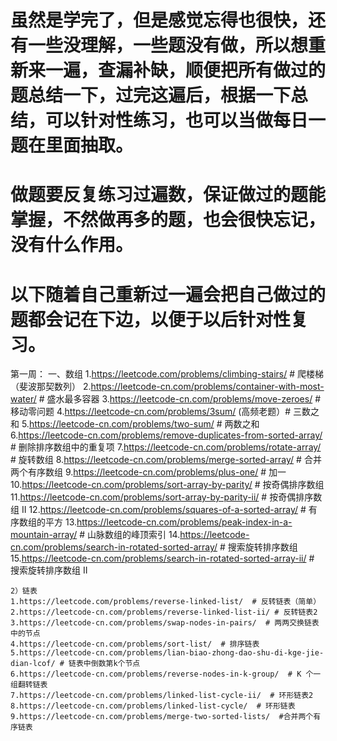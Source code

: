 # 虽然是学完了，但是感觉忘得也很快，还有一些没理解，一些题没有做，所以想重新来一遍，查漏补缺，顺便把所有做过的题总结一下，过完这遍后，根据一下总结，可以针对性练习，也可以当做每日一题在里面抽取。
# 做题要反复练习过遍数，保证做过的题能掌握，不然做再多的题，也会很快忘记，没有什么作用。
# 以下随着自己重新过一遍会把自己做过的题都会记在下边，以便于以后针对性复习。

第一周：
    一、数组
    1.https://leetcode.com/problems/climbing-stairs/  # 爬楼梯（斐波那契数列）
    2.https://leetcode-cn.com/problems/container-with-most-water/  # 盛水最多容器
    3.https://leetcode-cn.com/problems/move-zeroes/  # 移动零问题
    4.https://leetcode-cn.com/problems/3sum/ (高频老题）# 三数之和
    5.https://leetcode-cn.com/problems/two-sum/  # 两数之和
    6.https://leetcode-cn.com/problems/remove-duplicates-from-sorted-array/  # 删除排序数组中的重复项
    7.https://leetcode-cn.com/problems/rotate-array/   # 旋转数组
    8.https://leetcode-cn.com/problems/merge-sorted-array/  # 合并两个有序数组
    9.https://leetcode-cn.com/problems/plus-one/  # 加一
    10.https://leetcode-cn.com/problems/sort-array-by-parity/  # 按奇偶排序数组
    11.https://leetcode-cn.com/problems/sort-array-by-parity-ii/  # 按奇偶排序数组 II
    12.https://leetcode-cn.com/problems/squares-of-a-sorted-array/  # 有序数组的平方
    13.https://leetcode-cn.com/problems/peak-index-in-a-mountain-array/  # 山脉数组的峰顶索引
    14.https://leetcode-cn.com/problems/search-in-rotated-sorted-array/  # 搜索旋转排序数组
    15.https://leetcode-cn.com/problems/search-in-rotated-sorted-array-ii/  # 搜索旋转排序数组 II

    2）链表
    1.https://leetcode.com/problems/reverse-linked-list/  # 反转链表（简单）
    2.https://leetcode-cn.com/problems/reverse-linked-list-ii/ # 反转链表2
    3.https://leetcode-cn.com/problems/swap-nodes-in-pairs/  # 两两交换链表中的节点
    4.https://leetcode-cn.com/problems/sort-list/  # 排序链表
    5.https://leetcode-cn.com/problems/lian-biao-zhong-dao-shu-di-kge-jie-dian-lcof/ # 链表中倒数第k个节点
    6.https://leetcode-cn.com/problems/reverse-nodes-in-k-group/  # K 个一组翻转链表
    7.https://leetcode-cn.com/problems/linked-list-cycle-ii/  # 环形链表2
    8.https://leetcode-cn.com/problems/linked-list-cycle/  # 环形链表
    9.https://leetcode-cn.com/problems/merge-two-sorted-lists/  #合并两个有序链表
